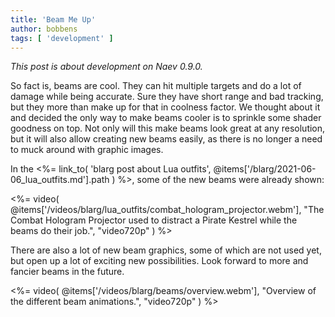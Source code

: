 ```yaml
---
title: 'Beam Me Up'
author: bobbens
tags: [ 'development' ]
---
```


*This post is about development on Naev 0.9.0.*

So fact is, beams are cool. They can hit multiple targets and do a lot of damage while being accurate. Sure they have short range and bad tracking, but they more than make up for that in coolness factor. We thought about it and decided the only way to make beams cooler is to sprinkle some shader goodness on top. Not only will this make beams look great at any resolution, but it will also allow creating new beams easily, as there is no longer a need to muck around with graphic images.

In the <%= link_to( 'blarg post about Lua outfits', @items['/blarg/2021-06-06_lua_outfits.md'].path ) %>, some of the new beams were already shown:

<%= video( @items['/videos/blarg/lua_outfits/combat_hologram_projector.webm'], "The Combat Hologram Projector used to distract a Pirate Kestrel while the beams do their job.", "video720p" ) %>

There are also a lot of new beam graphics, some of which are not used yet, but open up a lot of exciting new possibilities. Look forward to more and fancier beams in the future.

<%= video( @items['/videos/blarg/beams/overview.webm'], "Overview of the different beam animations.", "video720p" ) %>
